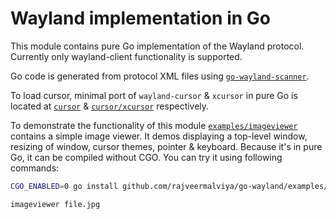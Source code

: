# Wayland implementation in Go

This module contains pure Go implementation of the Wayland protocol.
Currently only wayland-client functionality is supported.

Go code is generated from protocol XML files using
[`go-wayland-scanner`](cmd/go-wayland-scanner/scanner.go).

To load cursor, minimal port of `wayland-cursor` & `xcursor` in pure Go
is located at [`cursor`](cursor) & [`cursor/xcursor`](cursor/xcursor)
respectively.

To demonstrate the functionality of this module
[`examples/imageviewer`](examples/imageviewer) contains a simple image
viewer. It demos displaying a top-level window, resizing of window,
cursor themes, pointer & keyboard. Because it's in pure Go, it can be
compiled without CGO. You can try it using following commands:

```sh
CGO_ENABLED=0 go install github.com/rajveermalviya/go-wayland/examples/imageviewer@latest

imageviewer file.jpg
```
